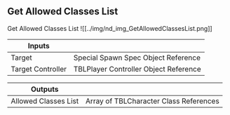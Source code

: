 ## Get Allowed Classes List
Get Allowed Classes List
![[../img/nd_img_GetAllowedClassesList.png]]

|Inputs||
|--|--|
| Target | Special Spawn Spec Object Reference |
| Target Controller | TBLPlayer Controller Object Reference |

|Outputs||
|--|--|
| Allowed Classes List | Array of TBLCharacter Class References |
